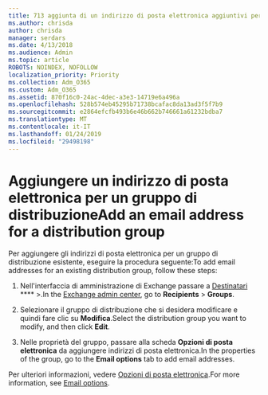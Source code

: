 ```yaml
---
title: 713 aggiunta di un indirizzo di posta elettronica aggiuntivi per una lista di distribuzione
ms.author: chrisda
author: chrisda
manager: serdars
ms.date: 4/13/2018
ms.audience: Admin
ms.topic: article
ROBOTS: NOINDEX, NOFOLLOW
localization_priority: Priority
ms.collection: Adm_O365
ms.custom: Adm_O365
ms.assetid: 870f16c0-24ac-4dec-a3e3-14719e6a496a
ms.openlocfilehash: 528b574eb45295b71738bcafac8da13ad3f5f7b9
ms.sourcegitcommit: e2864efcfb493b6e46b662b746661a61232bdba7
ms.translationtype: MT
ms.contentlocale: it-IT
ms.lasthandoff: 01/24/2019
ms.locfileid: "29498198"
---
```

# <a name="add-an-email-address-for-a-distribution-group"></a><span data-ttu-id="c3c52-102">Aggiungere un indirizzo di posta elettronica per un gruppo di distribuzione</span><span class="sxs-lookup"><span data-stu-id="c3c52-102">Add an email address for a distribution group</span></span>

<span data-ttu-id="c3c52-103">Per aggiungere gli indirizzi di posta elettronica per un gruppo di distribuzione esistente, eseguire la procedura seguente:</span><span class="sxs-lookup"><span data-stu-id="c3c52-103">To add email addresses for an existing distribution group, follow these steps:</span></span>
  
1. <span data-ttu-id="c3c52-104">Nell'interfaccia di amministrazione di Exchange passare a [Destinatari](https://outlook.office365.com/ecp/) \*\*\*\* \>.</span><span class="sxs-lookup"><span data-stu-id="c3c52-104">In the [Exchange admin center](https://outlook.office365.com/ecp/), go to **Recipients** \> **Groups**.</span></span>
    
2. <span data-ttu-id="c3c52-105">Selezionare il gruppo di distribuzione che si desidera modificare e quindi fare clic su **Modifica**.</span><span class="sxs-lookup"><span data-stu-id="c3c52-105">Select the distribution group you want to modify, and then click **Edit**.</span></span>
    
3. <span data-ttu-id="c3c52-106">Nelle proprietà del gruppo, passare alla scheda **Opzioni di posta elettronica** da aggiungere indirizzi di posta elettronica.</span><span class="sxs-lookup"><span data-stu-id="c3c52-106">In the properties of the group, go to the **Email options** tab to add email addresses.</span></span> 
    
<span data-ttu-id="c3c52-107">Per ulteriori informazioni, vedere [Opzioni di posta elettronica](https://technet.microsoft.com/library/bb124513.aspx#emailoptions).</span><span class="sxs-lookup"><span data-stu-id="c3c52-107">For more information, see [Email options](https://technet.microsoft.com/library/bb124513.aspx#emailoptions).</span></span>
  

